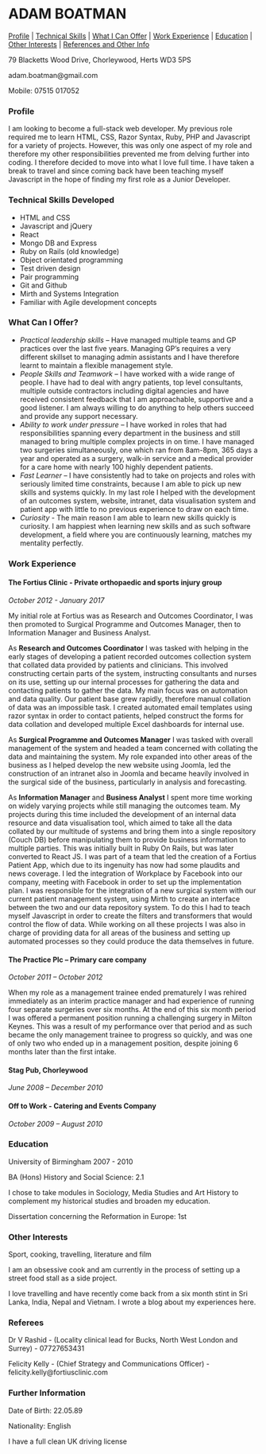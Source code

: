 <h1>ADAM BOATMAN</strong></h1>
<p><a href="#profile">Profile</a> | <a href="#technical">Technical Skills</a> | <a href="#offer">What I Can Offer</a> | <a href="#work">Work Experience</a> | <a href="#education">Education</a> | <a href="#other">Other Interests</a> | <a href="#references">References and Other Info</a>
<p>79 Blacketts Wood Drive, Chorleywood, Herts WD3 5PS</p>
<p>adam.boatman@gmail.com</p>
<p>Mobile: 07515 017052</p>

<h3><a name="profile"></a>Profile</strong></h3>
<p>I am looking to become a full-stack web developer. My previous role required me to learn HTML, CSS, Razor Syntax, Ruby, PHP and Javascript for a variety of projects. However, this was only one aspect of my role and therefore my other responsibilities prevented me from delving further into coding. I therefore decided to move into what I love full time. I have taken a break to travel and since coming back have been teaching myself Javascript in the hope of finding my first role as a Junior Developer.</p>

<h3><a name="technical"></a>Technical Skills Developed</h3>
<ul>
  <li>HTML and CSS</li>
  <li>Javascript and jQuery</li>
  <li>React</li>
  <li>Mongo DB and Express</li>
  <li>Ruby on Rails (old knowledge)</li>
  <li>Object orientated programming</li>
  <li>Test driven design</li>
  <li>Pair programming</li>
  <li>Git and Github</li>
  <li>Mirth and Systems Integration</li>
  <li>Familiar with Agile development concepts</li>
</ul>

<h3><a name="offer"></a>What Can I Offer?</h3>
<ul>
<li><em>Practical leadership skills</em> – Have managed multiple teams and GP practices over the last five years. Managing GP’s requires a very different skillset to managing admin assistants and I have therefore learnt to maintain a flexible management style.</li>
<li><em>People Skills and Teamwork</em> – I have worked with a wide range of people. I have had to deal with angry patients, top level consultants, multiple outside contractors including digital agencies and have received consistent feedback that I am approachable, supportive and a good listener. I am always willing to do anything to help others succeed and provide any support necessary.</li>
<li><em>Ability to work under pressure</em> – I have worked in roles that had responsibilities spanning every department in the business and still managed to bring multiple complex projects in on time. I have managed two surgeries simultaneously, one which ran from 8am-8pm, 365 days a year and operated as a surgery, walk-in service and a medical provider for a care home with nearly 100 highly dependent patients.</li>
<li><em>Fast Learner</em> – I have consistently had to take on projects and roles with seriously limited time constraints, because I am able to pick up new skills and systems quickly. In my last role I helped with the development of an outcomes system, website, intranet, data visualisation system and patient app with little to no previous experience to draw on each time.</li>
<li><em>Curiosity</em> - The main reason I am able to learn new skills quickly is curiosity. I am happiest when learning new skills and as such software development, a field where you are continuously learning, matches my mentality perfectly.</li>
</ul>

<h3><a name="work"></a>Work Experience</h3>

<h4>The Fortius Clinic - Private orthopaedic and sports injury group</h4>
<p><em>October 2012 - January 2017</em></p>

<p>My initial role at Fortius was as Research and Outcomes Coordinator, I was then promoted to Surgical Programme and Outcomes Manager, then to Information Manager and Business Analyst.</p>

<p>As <strong>Research and Outcomes Coordinator</strong> I was tasked with helping in the early stages of developing a patient recorded outcomes collection system that collated data provided by patients and clinicians. This involved constructing certain parts of the system, instructing consultants and nurses on its use, setting up our internal processes for gathering the data and contacting patients to gather the data. My main focus was on automation and data quality. Our patient base grew rapidly, therefore manual collation of data was an impossible task. I created automated email templates using razor syntax in order to contact patients, helped construct the forms for data collation and developed multiple Excel dashboards for internal use.</p>

<p>As <strong>Surgical Programme and Outcomes Manager</strong> I was tasked with overall management of the system and headed a team concerned with collating the data and maintaining the system. My role expanded into other areas of the business as I helped develop the new website using Joomla, led the construction of an intranet also in Joomla and became heavily involved in the surgical side of the business, particularly in analysis and forecasting.</p>

<p>As <strong>Information Manager</strong> and <strong>Business Analyst</strong> I spent more time working on widely varying projects while still managing the outcomes team. My projects during this time included the development of an internal data resource and data visualisation tool, which aimed to take all the data collated by our multitude of systems and bring them into a single repository (Couch DB) before manipulating them to provide business information to multiple parties. This was initially built in Ruby On Rails, but was later converted to React JS. I was part of a team that led the creation of a Fortius Patient App, which due to its ingenuity has now had some plaudits and news coverage. I led the integration of Workplace by Facebook into our company, meeting with Facebook in order to set up the implementation plan. I was responsible for the integration of a new surgical system with our current patient management system, using Mirth to create an interface between the two and our data repository system. To do this I had to teach myself Javascript in order to create the filters and transformers that would control the flow of data. While working on all these projects I was also in charge of providing data for all areas of the business and setting up automated processes so they could produce the data themselves in future.</p> 

<h4>The Practice Plc – Primary care company</h4>
<p><em>October 2011 – October 2012</em></p>
<p>When my role as a management trainee ended prematurely I was rehired immediately as an interim practice manager and had experience of running four separate surgeries over six months. At the end of this six month period I was offered a permanent position running a challenging surgery in Milton Keynes. This was a result of my performance over that period and as such became the only management trainee to progress so quickly, and was one of only two who ended up in a management position, despite joining 6 months later than the first intake.</p>

<h4>Stag Pub, Chorleywood</h4>
<p><em>June 2008 – December 2010</em></p>

<h4>Off to Work - Catering and Events Company</h4>
<p><em>October 2009 – August 2010</em></p>

<h3><a name="education"></a>Education</h3>

<p>University of Birmingham 2007 - 2010</br>
<p>BA (Hons) History and Social Science: 2.1</p>

<p>I chose to take modules in Sociology, Media Studies and Art History to complement my historical studies and broaden my education.</p>
<p>Dissertation concerning the Reformation in Europe: 1st</p>

<h3><a name="other"></a>Other Interests</h3>
<p>Sport, cooking, travelling, literature and film</p>
<p>I am an obsessive cook and am currently in the process of setting up a street food stall as a side project.</p>
<p>I love travelling and have recently come back from a six month stint in Sri Lanka, India, Nepal and Vietnam. I wrote a blog about my experiences here.</p>

<h3><a name="references"></a>Referees</h3>
<p>Dr V Rashid - (Locality clinical lead for Bucks, North West London and Surrey) - 07727653431</p>
<p>Felicity Kelly - (Chief Strategy and Communications Officer) - felicity.kelly@fortiusclinic.com</p>

<h3>Further Information</h3>
<p>Date of Birth: 22.05.89</p>
<p>Nationality: English</p>
<p>I have a full clean UK driving license</p>

